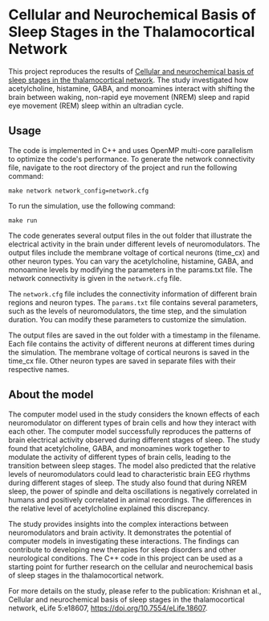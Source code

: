# Cellular and Neurochemical Basis of Sleep Stages in the Thalamocortical Network

This project reproduces the results of [Cellular and neurochemical basis of sleep stages in the thalamocortical network](https://elifesciences.org/articles/18607). The study investigated how acetylcholine, histamine, GABA, and monoamines interact with shifting the brain between waking, non-rapid eye movement (NREM) sleep and rapid eye movement (REM) sleep within an ultradian cycle.

## Usage

The code is implemented in C++ and uses OpenMP multi-core parallelism to optimize the code's performance.
To generate the network connectivity file, navigate to the root directory of the project and run the following command: 

`make network network_config=network.cfg`

To run the simulation, use the following command:

`make run` 

The code generates several output files in the out folder that illustrate the electrical activity in the brain under different levels of neuromodulators. The output files include the membrane voltage of cortical neurons (time_cx) and other neuron types. You can vary the acetylcholine, histamine, GABA, and monoamine levels by modifying the parameters in the params.txt file. The network connectivity is given in the `network.cfg` file.

The `network.cfg` file includes the connectivity information of different brain regions and neuron types. The `params.txt` file contains several parameters, such as the levels of neuromodulators, the time step, and the simulation duration. You can modify these parameters to customize the simulation.

The output files are saved in the out folder with a timestamp in the filename. Each file contains the activity of different neurons at different times during the simulation. The membrane voltage of cortical neurons is saved in the time_cx file. Other neuron types are saved in separate files with their respective names.

## About the model

The computer model used in the study considers the known effects of each neuromodulator on different types of brain cells and how they interact with each other. The computer model successfully reproduces the patterns of brain electrical activity observed during different stages of sleep. The study found that acetylcholine, GABA, and monoamines work together to modulate the activity of different types of brain cells, leading to the transition between sleep stages. The model also predicted that the relative levels of neuromodulators could lead to characteristic brain EEG rhythms during different stages of sleep. The study also found that during NREM sleep, the power of spindle and delta oscillations is negatively correlated in humans and positively correlated in animal recordings. The differences in the relative level of acetylcholine explained this discrepancy.

The study provides insights into the complex interactions between neuromodulators and brain activity. It demonstrates the potential of computer models in investigating these interactions. The findings can contribute to developing new therapies for sleep disorders and other neurological conditions. The C++ code in this project can be used as a starting point for further research on the cellular and neurochemical basis of sleep stages in the thalamocortical network.

For more details on the study, please refer to the publication: Krishnan et al., Cellular and neurochemical basis of sleep stages in the thalamocortical network, eLife 5:e18607, https://doi.org/10.7554/eLife.18607.




